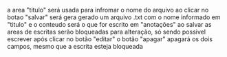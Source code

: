 a area "titulo" será usada para infromar o nome do arquivo
ao clicar no botao "salvar" será gera gerado um arquivo .txt com o nome informado em "titulo" e o conteudo será o que for escrito em "anotações"
ao salvar as areas de escritas serão bloqueadas para alteração, só sendo possivel escrever após clicar no botão "editar"
o botão "apagar" apagará os dois campos, mesmo que a escrita esteja bloqueada
